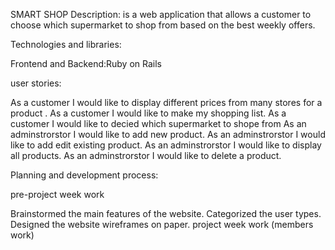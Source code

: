 SMART SHOP
Description: is a web application that allows a customer to choose which supermarket to shop from based on the best weekly offers.

Technologies and libraries:

Frontend and Backend:Ruby on Rails




user stories:

As a customer I would like to display different prices from many stores for a product .
As a customer I would like to make my shopping list.
As a customer I would like to decied which supermarket to shope from
As an adminstrorstor I would like to add new product.
As an adminstrorstor I would like to add edit existing product.
As an adminstrorstor I would like to display all products.
As an adminstrorstor I would like to delete a product.

Planning and development process:

pre-project week work

Brainstormed the main features of the website.
Categorized the user types.
Designed the website wireframes on paper.
project week work (members work)


